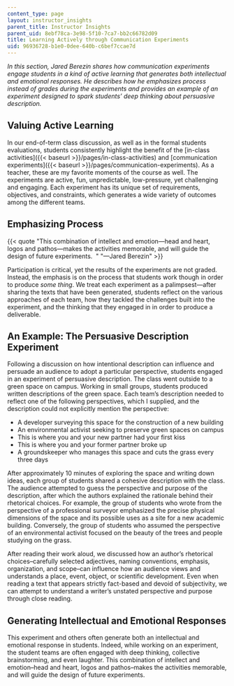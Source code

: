 ```yaml
---
content_type: page
layout: instructor_insights
parent_title: Instructor Insights
parent_uid: 8ebf78ca-3e98-5f10-7ca7-bb2c66782d09
title: Learning Actively through Communication Experiments
uid: 96936728-b1e0-0dee-640b-c6bef7ccae7d
---
```


_In this section, Jared Berezin shares how communication experiments engage students in a kind of active learning that generates both intellectual and emotional responses. He describes how he emphasizes process instead of grades during the experiments and provides an example of an experiment designed to spark students’ deep thinking about persuasive description._

Valuing Active Learning
-----------------------

In our end-of-term class discussion, as well as in the formal students evaluations, students consistently highlight the benefit of the [in-class activities]({{< baseurl >}}/pages/in-class-activities) and [communication experiments]({{< baseurl >}}/pages/communication-experiments). As a teacher, these are my favorite moments of the course as well. The experiments are active, fun, unpredictable, low-pressure, yet challenging and engaging. Each experiment has its unique set of requirements, objectives, and constraints, which generates a wide variety of outcomes among the different teams.

Emphasizing Process
-------------------

{{< quote "This combination of intellect and emotion—head and heart, logos and pathos—makes the activities memorable, and will guide the design of future experiments.  " "—Jared Berezin" >}}

Participation is critical, yet the results of the experiments are not graded. Instead, the emphasis is on the process that students work though in order to produce _some_ _thing_. We treat each experiment as a palimpsest—after sharing the texts that have been generated, students reflect on the various approaches of each team, how they tackled the challenges built into the experiment, and the thinking that they engaged in in order to produce a deliverable.

An Example: The Persuasive Description Experiment
-------------------------------------------------

Following a discussion on how intentional description can influence and persuade an audience to adopt a particular perspective, students engaged in an experiment of persuasive description. The class went outside to a green space on campus. Working in small groups, students produced written descriptions of the green space. Each team’s description needed to reflect one of the following perspectives, which I supplied, and the description could not explicitly mention the perspective:

*   A developer surveying this space for the construction of a new building
*   An environmental activist seeking to preserve green spaces on campus
*   This is where you and your new partner had your first kiss
*   This is where you and your former partner broke up
*   A groundskeeper who manages this space and cuts the grass every three days

After approximately 10 minutes of exploring the space and writing down ideas, each group of students shared a cohesive description with the class. The audience attempted to guess the perspective and purpose of the description, after which the authors explained the rationale behind their rhetorical choices. For example, the group of students who wrote from the perspective of a professional surveyor emphasized the precise physical dimensions of the space and its possible uses as a site for a new academic building. Conversely, the group of students who assumed the perspective of an environmental activist focused on the beauty of the trees and people studying on the grass.

After reading their work aloud, we discussed how an author’s rhetorical choices–carefully selected adjectives, naming conventions, emphasis, organization, and scope–can influence how an audience views and understands a place, event, object, or scientific development. Even when reading a text that appears strictly fact-based and devoid of subjectivity, we can attempt to understand a writer’s unstated perspective and purpose through close reading.

Generating Intellectual and Emotional Responses
-----------------------------------------------

This experiment and others often generate both an intellectual and emotional response in students. Indeed, while working on an experiment, the student teams are often engaged with deep thinking, collective brainstorming, and even laughter. This combination of intellect and emotion–head and heart, logos and pathos–makes the activities memorable, and will guide the design of future experiments.